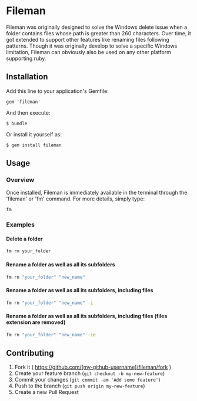 # Fileman

Fileman was originally designed to solve the Windows delete issue when a folder contains files whose path is greater than 260 characters. Over time, it got extended to support other features like renaming files following patterns. Though it was originally develop to solve a specific Windows limitation, Fileman can obviously also be used on any other platform supporting ruby. 

## Installation

Add this line to your application's Gemfile:

    gem 'fileman'

And then execute:

    $ bundle

Or install it yourself as:

    $ gem install fileman

## Usage
### Overview 
Once installed, Fileman is immediately available in the terminal through the 'fileman' or 'fm' command. For more details, simply type:
```sh
fm
```
### Examples
#### Delete a folder
```sh
fm rm your_folder
```
#### Rename a folder as well as all its subfolders
```sh
fm rn "your_folder" "new_name"
```
#### Rename a folder as well as all its subfolders, including files
```sh
fm rn "your_folder" "new_name" -i
```
#### Rename a folder as well as all its subfolders, including files (files extension are removed)
```sh
fm rn "your_folder" "new_name" -ie
```

## Contributing

1. Fork it ( https://github.com/[my-github-username]/fileman/fork )
2. Create your feature branch (`git checkout -b my-new-feature`)
3. Commit your changes (`git commit -am 'Add some feature'`)
4. Push to the branch (`git push origin my-new-feature`)
5. Create a new Pull Request
